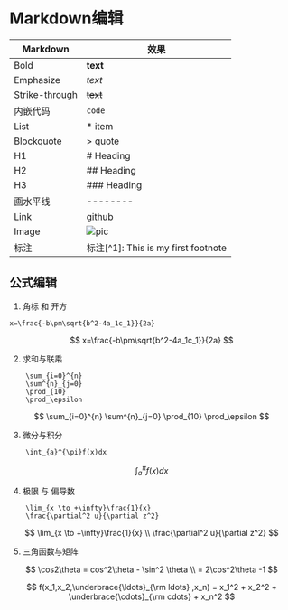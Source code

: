 # Markdown编辑
Markdown | 效果
--|--
Bold | **text**	
Emphasize | *text*
Strike-through | ~~text~~
内嵌代码 | `code`
List | * item
Blockquote | > quote	
H1 | # Heading	
H2 | ## Heading	
H3 | ### Heading
画水平线 | --------
Link | [github](https://github.com/)
Image | ![pic](http://)	
标注 | 标注[^1]: This is my first footnote

## 公式编辑
1. 角标 和 开方
```
x=\frac{-b\pm\sqrt{b^2-4a_1c_1}}{2a}
```
$$
    x=\frac{-b\pm\sqrt{b^2-4a_1c_1}}{2a}
$$

2. 求和与联乘
```
    \sum_{i=0}^{n}
    \sum^{n}_{j=0}
    \prod_{10}
    \prod_\epsilon
```
$$
    \sum_{i=0}^{n}
    \sum^{n}_{j=0}
    \prod_{10}
    \prod_\epsilon
$$

3. 微分与积分
```
    \int_{a}^{\pi}f(x)dx
```
$$
    \int_{a}^{\pi}f(x)dx
$$

4. 极限 与 偏导数
```
    \lim_{x \to +\infty}\frac{1}{x}
    \frac{\partial^2 u}{\partial z^2}
```
$$
    \lim_{x \to +\infty}\frac{1}{x} \\
    \frac{\partial^2 u}{\partial z^2}
$$

5. 三角函数与矩阵

$$
    \cos2\theta = cos^2\theta - \sin^2 \theta \\ =  2\cos^2\theta -1
$$



$$
f(x_1,x_2,\underbrace{\ldots}_{\rm ldots} ,x_n) = x_1^2 + x_2^2 + \underbrace{\cdots}_{\rm cdots} + x_n^2
$$













